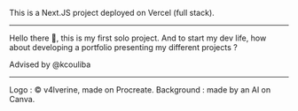 This is a Next.JS project deployed on Vercel (full stack).

---

Hello there 👋, this is my first solo project. And to start my dev life,
how about developing a portfolio presenting my different projects ?

Advised by @kcouliba

---

Logo : ©️ v4lverine, made on Procreate.
Background : made by an AI on Canva.
